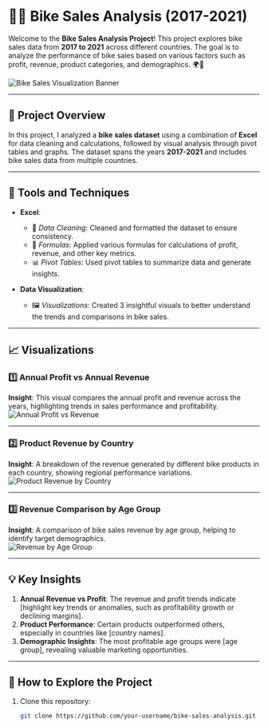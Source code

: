 # 🚴‍♂️ Bike Sales Analysis (2017-2021)

Welcome to the **Bike Sales Analysis Project**! This project explores bike sales data from **2017 to 2021** across different countries. The goal is to analyze the performance of bike sales based on various factors such as profit, revenue, product categories, and demographics. 🌍💸

![Bike Sales Visualization Banner](https://via.placeholder.com/1200x400.png?text=Bike+Sales+Analysis)

---

## 🚀 Project Overview

In this project, I analyzed a **bike sales dataset** using a combination of **Excel** for data cleaning and calculations, followed by visual analysis through pivot tables and graphs. The dataset spans the years **2017-2021** and includes bike sales data from multiple countries.

---

## 🔧 Tools and Techniques

- **Excel**:  
  - 🧹 *Data Cleaning*: Cleaned and formatted the dataset to ensure consistency.  
  - 🔢 *Formulas*: Applied various formulas for calculations of profit, revenue, and other key metrics.  
  - 📊 *Pivot Tables*: Used pivot tables to summarize data and generate insights.  

- **Data Visualization**:  
  - 🖼️ *Visualizations*: Created 3 insightful visuals to better understand the trends and comparisons in bike sales.

---

## 📈 Visualizations

### 1️⃣ Annual Profit vs Annual Revenue  
**Insight**: This visual compares the annual profit and revenue across the years, highlighting trends in sales performance and profitability.  
![Annual Profit vs Revenue](https://via.placeholder.com/800x400.png?text=Profit+vs+Revenue)

---

### 2️⃣ Product Revenue by Country  
**Insight**: A breakdown of the revenue generated by different bike products in each country, showing regional performance variations.  
![Product Revenue by Country](https://via.placeholder.com/800x400.png?text=Revenue+by+Country)

---

### 3️⃣ Revenue Comparison by Age Group  
**Insight**: A comparison of bike sales revenue by age group, helping to identify target demographics.  
![Revenue by Age Group](https://via.placeholder.com/800x400.png?text=Revenue+by+Age+Group)

---

## 💡 Key Insights

1. **Annual Revenue vs Profit**: The revenue and profit trends indicate [highlight key trends or anomalies, such as profitability growth or declining margins].
2. **Product Performance**: Certain products outperformed others, especially in countries like [country names].
3. **Demographic Insights**: The most profitable age groups were [age group], revealing valuable marketing opportunities.

---

## 🌟 How to Explore the Project

1. Clone this repository:  
   ```bash
   git clone https://github.com/your-username/bike-sales-analysis.git
   



